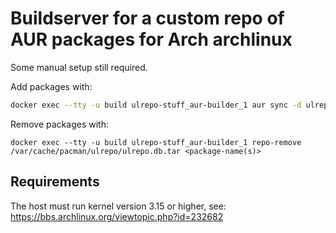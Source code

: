 # Buildserver for a custom repo of AUR packages for Arch archlinux
Some manual setup still required.

Add packages with: 
```bash
docker exec --tty -u build ulrepo-stuff_aur-builder_1 aur sync -d ulrepo --root /var/cache/pacman/ulrepo -ncT --noview <package-name(s)>
```

Remove packages with:
```
docker exec --tty -u build ulrepo-stuff_aur-builder_1 repo-remove /var/cache/pacman/ulrepo/ulrepo.db.tar <package-name(s)>
```

## Requirements
The host must run kernel version 3.15 or higher, see: https://bbs.archlinux.org/viewtopic.php?id=232682
